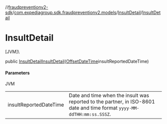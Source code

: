 //[fraudpreventionv2-sdk](../../../index.md)/[com.expediagroup.sdk.fraudpreventionv2.models](../index.md)/[InsultDetail](index.md)/[InsultDetail](-insult-detail.md)

# InsultDetail

[JVM]\

public [InsultDetail](index.md)[InsultDetail](-insult-detail.md)([OffsetDateTime](https://docs.oracle.com/javase/8/docs/api/java/time/OffsetDateTime.html)insultReportedDateTime)

#### Parameters

JVM

| | |
|---|---|
| insultReportedDateTime | Date and time when the insult was reported to the partner, in ISO-8601 date and time format `yyyy-MM-ddTHH:mm:ss.SSSZ`. |

